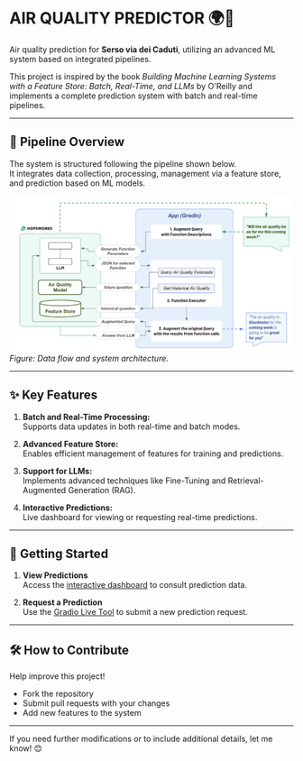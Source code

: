 # AIR QUALITY PREDICTOR 🌍💨  
Air quality prediction for **Serso via dei Caduti**, utilizing an advanced ML system based on integrated pipelines.

This project is inspired by the book *Building Machine Learning Systems with a Feature Store: Batch, Real-Time, and LLMs* by O'Reilly and implements a complete prediction system with batch and real-time pipelines.

---

## 📌 Pipeline Overview  

The system is structured following the pipeline shown below.  
It integrates data collection, processing, management via a feature store, and prediction based on ML models.  

![Pipeline Diagram](images/pipeline.png)  
*Figure: Data flow and system architecture.*

---

## ✨ Key Features  

1. **Batch and Real-Time Processing:**  
   Supports data updates in both real-time and batch modes.  
   
2. **Advanced Feature Store:**  
   Enables efficient management of features for training and predictions.  
   
3. **Support for LLMs:**  
   Implements advanced techniques like Fine-Tuning and Retrieval-Augmented Generation (RAG).  
   
4. **Interactive Predictions:**  
   Live dashboard for viewing or requesting real-time predictions.  
---

## 🚀 Getting Started  

1. **View Predictions**  
   Access the [interactive dashboard](https://jacopodallafior.github.io/Air_quality/air-quality/) to consult prediction data.  

2. **Request a Prediction**  
   Use the [Gradio Live Tool](https://e8055f13e89e464989.gradio.live/) to submit a new prediction request.  

---

## 🛠️ How to Contribute  

Help improve this project!  
- Fork the repository  
- Submit pull requests with your changes  
- Add new features to the system  

---

If you need further modifications or to include additional details, let me know! 😊

